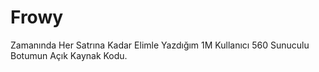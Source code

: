 # Frowy
Zamanında Her Satrına Kadar Elimle Yazdığım 1M Kullanıcı 560 Sunuculu Botumun Açık Kaynak Kodu.
